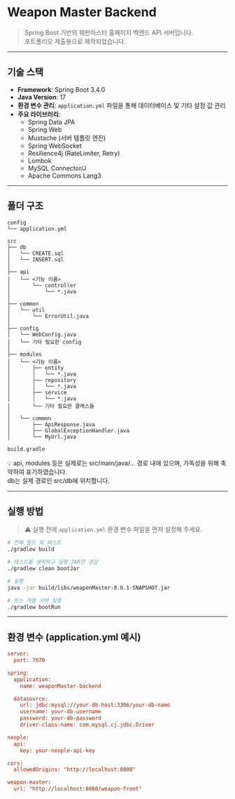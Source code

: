 # Weapon Master Backend

> Spring Boot 기반의 웨펀마스터 홈페이지 백엔드 API 서버입니다.  
> 포트폴리오 제출용으로 제작되었습니다.

---

## 기술 스택

- **Framework**: Spring Boot 3.4.0
- **Java Version**: 17
- **환경 변수 관리**: `application.yml` 파일을 통해 데이터베이스 및 기타 설정 값 관리
- **주요 라이브러리**: 
  - Spring Data JPA
  - Spring Web
  - Mustache (서버 템플릿 엔진)
  - Spring WebSocket
  - Resilience4j (RateLimiter, Retry)
  - Lombok
  - MySQL Connector/J
  - Apache Commons Lang3
 
---

## 폴더 구조

```
config
└── application.yml

src
├── db
│   └── CREATE.sql 
│   └── INSERT.sql
│ 
├── api
│   └── <기능 이름>
│       └── controller
│           └── *.java
│
├── common
│   └── util
│       └── ErrorUtil.java
│
├── config
│   └── WebConfig.java
│   └── 기타 필요한 config
│
├── modules
│   └── <기능 이름>
│       ├── entity
│       │   └── *.java
│       ├── repository
│       │   └── *.java
│       ├── service
│       │   └── *.java
│       └── 기타 필요한 클래스들
│
│   └── common
│       ├── ApiResponse.java
│       ├── GlobalExceptionHandler.java
│       └── MyUrl.java

build.gradle
```
💡 api, modules 등은 실제로는 src/main/java/... 경로 내에 있으며, 가독성을 위해 축약하여 표기하였습니다.  
db는 실제 경로인 src/db에 위치합니다.


---

## 실행 방법

> ⚠️ 실행 전에 `application.yml` 환경 변수 파일을 먼저 설정해 주세요.

```bash
# 전체 빌드 및 테스트
./gradlew build

# 테스트를 생략하고 실행 JAR만 생성
./gradlew clean bootJar

# 실행
java -jar build/libs/weaponMaster-0.0.1-SNAPSHOT.jar

# 또는 개발 서버 실행
./gradlew bootRun
```

---

## 환경 변수 (application.yml 예시)

```ini
server:
  port: 7070

spring:
  application:
    name: weaponMaster-backend

  datasource:
    url: jdbc:mysql://your-db-host:3306/your-db-name
    username: your-db-username
    password: your-db-password
    driver-class-name: com.mysql.cj.jdbc.Driver

neople:
  api:
    key: your-neople-api-key

cors:
  allowedOrigins: "http://localhost:8080"

weapon-master:
  url: "http://localhost:8080/weapon-front"

```




